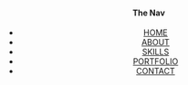 <!DOCTYPE html>
<html>
    <head>
        <title>Portfolio_Website</title>
        <link href = "style.css" rel="stylesheet" type="text/css">
        <meta charset="utf-8">
        <meta name="viewport" content= "width=device-width, initial-scale=1">
    </head>
    <body>
       <header>
       <div class = "logo">
       <h4>The Nav</h4>
       </div>
         <ul>
                <li class="active"><a href ="">HOME</a></li>
                <li><a href ="about.html">ABOUT</a></li>
                <li><a href ="skills.html">SKILLS</a></li>
                <li><a href ="portfolio.html">PORTFOLIO</a></li>
                <li><a href ="contact.html">CONTACT</a></li>
            </ul>
        </header>   
    </body>
</html>
